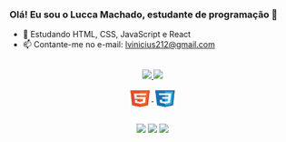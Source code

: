 ### Olá! Eu sou o Lucca Machado, estudante de programação 👋


- 🌱 Estudando HTML, CSS, JavaScript e React
- 📫 Contante-me no e-mail: lvinicius212@gmail.com

##

<div align="center">
  <a href="ttps://github.com/Luccamachadoo">
  <img height="125em" src="https://github-readme-stats.vercel.app/api?username=luccamachadoo&show_icons=true&theme=highcontrast&include_all_commits=true&count_private=true"/>
  <img height="125em" src="https://github-readme-stats.vercel.app/api/top-langs/?username=luccamachadoo&layout=compact&langs_count=7&theme=highcontrats"/>
</div>

  <div align = "center" style="display: inline_block"><br>
  <img align="center" alt="Rafa-HTML" height="30" width="40" src="https://raw.githubusercontent.com/devicons/devicon/master/icons/html5/html5-original.svg">
  <img align="center" alt="Rafa-CSS" height="30" width="40" src="https://raw.githubusercontent.com/devicons/devicon/master/icons/css3/css3-original.svg">
</div>
  
  ##
  
  <div align="center"> 
  <a href="(https://www.instagram.com/luccaamachadoo/)" target="_blank"><img src="https://img.shields.io/badge/-Instagram-%23E4405F?style=for-the-badge&logo=instagram&logoColor=white" target="_blank"></a>
  <a href = "mailto:lvinicius212@gmail.com"><img src="https://img.shields.io/badge/-Gmail-%23333?style=for-the-badge&logo=gmail&logoColor=white" target="_blank"></a>
  <a href="https://www.linkedin.com/in/lucca-machado-8385421a2/" target="_blank"><img src="https://img.shields.io/badge/-LinkedIn-%230077B5?style=for-the-badge&logo=linkedin&logoColor=white" target="_blank"></a> 
 

